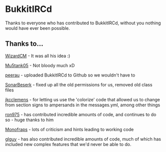 # BukkitIRCd
Thanks to everyone who has contributed to BukkitIRCd, without you nothing would have ever been possible.

## Thanks to...
[WizardCM](https://github.com/WizardCM) - It was all his idea :)

[Mu5tank05](https://github.com/Mu5tank05) - Not bloody much xD

[peerau](https://github.com/peerau) - uploaded BukkitIRCd to Github so we wouldn't have to

[SonarBeserk](https://github.com/SonarBeserk/) - fixed up all the old permissions for us, removed old class files

[jkcclemens](https://github.com/jkcclemens) - for letting us use the 'colorize' code that allowed us to change from section signs to ampersands in the messages.yml, among other things

[ron975](https://github.com/ron975) - has contributed incredible amounts of code, and continues to do so - huge thanks to him

[Monofraps](https://github.com/Monofraps) - lots of criticism and hints leading to working code

[glguy](https://github.com/glguy) - has also contributed incredible amounts of code, much of which has included new complex features that we'd never be able to do.
